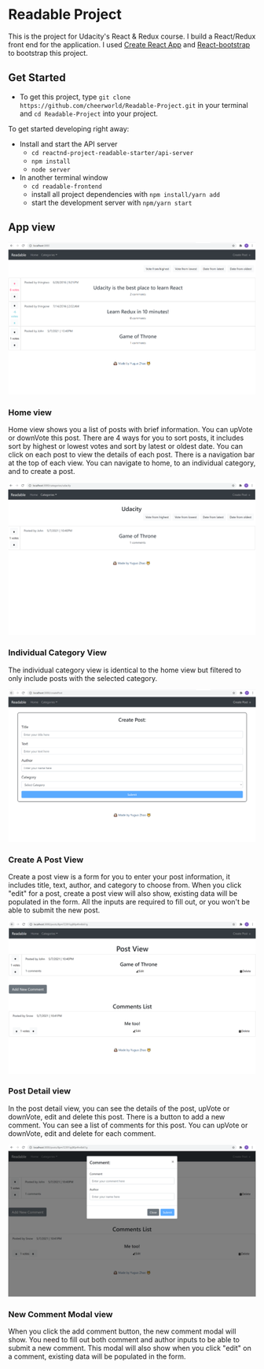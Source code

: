 # Readable Project

This is the project for Udacity's React & Redux course. I build a React/Redux front end for the application. I used [Create React App](https://github.com/facebook/create-react-app) and [React-bootstrap](https://react-bootstrap.github.io/) to bootstrap this project.

## Get Started

* To get this project, type `git clone https://github.com/cheerworld/Readable-Project.git` in your terminal and `cd Readable-Project` into your project.

To get started developing right away:

* Install and start the API server
    - `cd reactnd-project-readable-starter/api-server`
    - `npm install`
    - `node server`
* In another terminal window
    - `cd readable-frontend`
    - install all project dependencies with `npm install/yarn add`
    - start the development server with `npm/yarn start`

## App view

 ![Readable App Home View](./readable-frontend/webImage/AppView.PNG)
 ### Home view
 Home view shows you a list of posts with brief information. You can upVote or downVote this post. There are 4 ways for you to sort posts, it includes sort by highest or lowest votes and sort by latest or oldest date. You can click on each post to view the details of each post. There is a navigation bar at the top of each view. You can navigate to home, to an individual category, and to create a post.

 ![Individual Category View](./readable-frontend/webImage/categoryView.PNG)
 ### Individual Category View
 The individual category view is identical to the home view but filtered to only include posts with the selected category.

 ![Create A Post View](./readable-frontend/webImage/createPost.PNG)
 ### Create A Post View
 Create a post view is a form for you to enter your post information, it includes title, text, author, and category to choose from. When you click "edit" for a post, create a post view will also show, existing data will be populated in the form. All the inputs are required to fill out, or you won't be able to submit the new post.

 ![Post Detail View](./readable-frontend/webImage/postView.PNG)
 ### Post Detail view
 In the post detail view, you can see the details of the post, upVote or downVote, edit and delete this post. There is a button to add a new comment. You can see a list of comments for this post. You can upVote or downVote, edit and delete for each comment.

 ![New Comment View](./readable-frontend/webImage/newComment.PNG)
 ### New Comment Modal view
 When you click the add comment button, the new comment modal will show. You need to fill out both comment and author inputs to be able to submit a new comment. This modal will also show when you click "edit" on a comment, existing data will be populated in the form.

 
